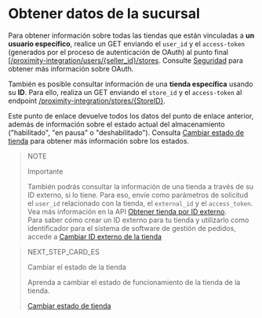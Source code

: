 # Obtener datos de la sucursal

Para obtener información sobre todas las tiendas que están vinculadas a **un usuario específico**, realice un GET enviando el `user_id` y el `access-token` (generados por el proceso de autenticación de OAuth) al punto final [[/proximity-integration/users/{seller_id}/stores](https://www.mercadopago[FAKER][URL][DOMAIN]/developers/es/reference/mp_delivery/_proximity-integration_users_seller_id_stores/get). Consulte [Seguridad](https://www.mercadopago[FAKER][URL][DOMAIN]/developers/es/guides/security/oauth/introduction) para obtener más información sobre OAuth.

También es posible consultar información de una **tienda específica** usando su **ID**. Para ello, realiza un GET enviando el `store_id` y el `access-token` al endpoint [/proximity-integration/stores/{StoreID}](https://www.mercadopago[FAKER][URL][DOMAIN]/developers/es/reference/mp_delivery/_proximity-integration_stores_store_id/get).

Este punto de enlace devuelve todos los datos del punto de enlace anterior, además de información sobre el estado actual del almacenamiento ("habilitado", "en pausa" o "deshabilitado"). Consulta [Cambiar estado de tienda](https://www.mercadopago[FAKER][URL][DOMAIN]/developers/es/guides/mp-delivery/print-order-receipt) para obtener más información sobre los estados.

> NOTE
>
> Importante
>
> También podrás consultar la información de una tienda a través de su ID externo, si lo tiene. Para eso, envíe como parámetros de solicitud el `user_id` relacionado con la tienda, el `external_id` y el `access_token`. Vea más información en la API [Obtener tienda por ID externo](https://www.mercadopago[FAKER][URL][DOMAIN]/developers/es/reference/mp_delivery/_proximity-integration_users_SellerID_stores_external_id_ExternalID/get).
> </br>
> Para saber cómo crear un ID externo para tu tienda y utilizarlo como identificador para el sistema de software de gestión de pedidos, accede a [Cambiar ID externo de la tienda](https://www.mercadopago[FAKER][URL][DOMAIN]/developers/es/reference/mp_delivery/change-store-external-id)

> NEXT_STEP_CARD_ES
>
> Cambiar el estado de la tienda
>
> Aprenda a cambiar el estado de funcionamiento de la tienda de la tienda.
>
> [Cambiar estado de tienda](https://www.mercadopago[FAKER][URL][DOMAIN]/developers/es/guias/mp-delivery/change-store-status)